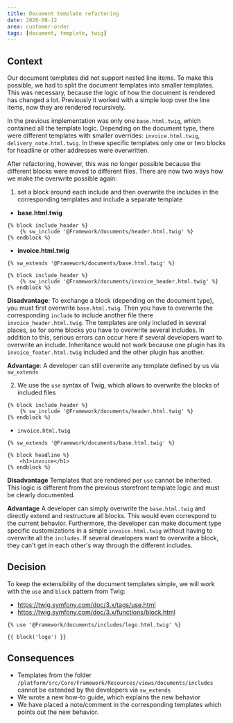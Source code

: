 ```yaml
---
title: Document template refactoring
date: 2020-08-12
area: customer-order
tags: [document, template, twig]
---
```


## Context
Our document templates did not support nested line items. To make this possible, we had to split the document templates into smaller templates.
This was necessary, because the logic of how the document is rendered has changed a lot. Previously it worked with a simple loop over the line items, now they are rendered recursively.

In the previous implementation was only one `base.html.twig`, which contained all the template logic.
Depending on the document type, there were different templates with smaller overrides: `invoice.html.twig`, `delivery_note.html.twig`.
In these specific templates only one or two blocks for headline or other addresses were overwritten.

After refactoring, however, this was no longer possible because the different blocks were moved to different files.
There are now two ways how we make the overwrite possible again: 

1. set a block around each include and then overwrite the includes in the corresponding templates and include a separate template

* **base.html.twig**
```twig
{% block include_header %}
    {% sw_include '@Framework/documents/header.html.twig' %}
{% endblock %}
```

* **invoice.html.twig**
```twig
{% sw_extends '@Framework/documents/base.html.twig' %}

{% block include_header %}
    {% sw_include '@Framework/documents/invoice_header.html.twig' %}
{% endblock %}
```

**Disadvantage**: 
To exchange a block (depending on the document type), you must first overwrite `base.html.twig`. 
Then you have to overwrite the corresponding `include` to include another file there `invoice_header.html.twig`.
The templates are only included in several places, so for some blocks you have to overwrite several includes.
In addition to this, serious errors can occur here if several developers want to overwrite an include. Inheritance would not work because one plugin has its `invoice_footer.html.twig` included and the other plugin has another.

**Advantage**:
A developer can still overwrite any template defined by us via `sw_extends`

2. We use the `use` syntax of Twig, which allows to overwrite the blocks of included files

```twig
{% block include_header %}
    {% sw_include '@Framework/documents/header.html.twig' %}
{% endblock %}
```

* `invoice.html.twig`
```twig
{% sw_extends '@Framework/documents/base.html.twig' %}

{% block headline %}
    <h1>invoice</h1>
{% endblock %}
```

**Disadvantage** 
Templates that are rendered per `use` cannot be inherited. This logic is different from the previous storefront template logic and must be clearly documented.

**Advantage** 
A developer can simply overwrite the `base.html.twig` and directly extend and restructure all blocks. This would even correspond to the current behavior.
Furthermore, the developer can make document type specific customizations in a simple `invoice.html.twig` without having to overwrite all the `includes`.
If several developers want to overwrite a block, they can't get in each other's way through the different includes.

## Decision
To keep the extensibility of the document templates simple, we will work with the `use` and `block` pattern from Twig:

* https://twig.symfony.com/doc/3.x/tags/use.html
* https://twig.symfony.com/doc/3.x/functions/block.html

```
{% use '@Framework/documents/includes/logo.html.twig' %}

{{ block('logo') }}
```

## Consequences
* Templates from the folder `/platform/src/Core/Framework/Resources/views/documents/includes` cannot be extended by the developers via `sw_extends`
* We wrote a new how-to guide, which explains the new behavior
* We have placed a note/comment in the corresponding templates which points out the new behavior.
